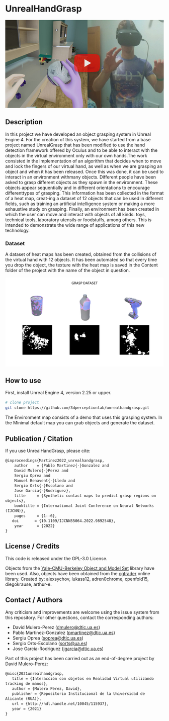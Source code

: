 # UnrealHandGrasp

[![Watch the video](img/Cover.png)](https://youtu.be/IXkU7_WnBMU)

## Description   

In this project we have developed an object grasping system in Unreal Engine 4. For the creation of this system, we have started from a base project named UnrealGrasp that has been modified to use the hand detection framework offered by Oculus and to be able to interact with the objects in the virtual environment only with our own hands.The work consisted in the implementation of an algorithm that decides when to move and lock the fingers of our virtual hand, as well as when we are grasping an object and when it has been released. Once this was done, it can be used to interact in an environment withmany objects. Different people have been asked to grasp different objects as they spawn in the environment. These objects appear sequentially and in different orientations to encourage differenttypes of grasping. This information has been collected in the format of a heat map, creat-ing a dataset of 12 objects that can be used in different fields, such as training an artificial intelligence system or making a more exhaustive study on grasping. Finally, an environment has been created in which the user can move and interact with objects of all kinds: toys, technical tools, laboratory utensils or foodstuffs, among others. This is intended to demonstrate the wide range of applications of this new technology.

### Dataset

A dataset of heat maps has been created, obtained from the collisions of the virtual hand with 12 objects. It has been automated so that every time you drop the object, the texture with the heat map is saved in the Content folder of the project with the name of the object in question.

![Grasp Dataset](img/Dataset.png)

## How to use  

First, install Unreal Engine 4, version 2.25 or upper.

```bash
# clone project   
git clone https://github.com/3dperceptionlab/unrealhandgrasp.git
```
The Environment map consists of a demo that uses this grasping system. In the Minimal default map you can grab objects and generate the dataset.

## Publication / Citation
If you use UnrealHandGrasp, please cite:
```
@inproceedings{Martinez2022_unrealhandgrasp,
	author    = {Pablo Martinez{-}Gonzalez and
	David Mulero{-}Perez and
	Sergiu Oprea and
	Manuel Benavent{-}Lledo and
	Sergio Orts{-}Escolano and
	Jose Garcia{-}Rodriguez},
	title     = {Synthetic contact maps to predict grasp regions on objects},
	booktitle = {International Joint Conference on Neural Networks (IJCNN)},
	pages     = {1--6},
   doi       = {10.1109/IJCNN55064.2022.9892548},
	year      = {2022}
}
```

## License / Credits

This code is released under the GPL-3.0 License.

Objects from the [Yale-CMU-Berkeley Object and Model Set](https://ieeexplore.ieee.org/document/7254318) library have been used.
Also, objects have been obtained from the [cgtrader](https://www.cgtrader.com) online library. Created by: alexsychov, lukass12, adren0chrome, cpenfold15, diegokrause, arthur-e.

## Contact / Authors

Any criticism and improvements are welcome using the issue system from this repository. For other questions, contact the corresponding authors:

- David Mulero-Perez ([dmulero@dtic.ua.es](mailto:dmulero@dtic.ua.es))
- Pablo Martinez-Gonzalez ([pmartinez@dtic.ua.es](mailto:pmartinez@dtic.ua.es))
- Sergiu Oprea ([soprea@dtic.ua.es](mailto:soprea@dtic.ua.es))
- Sergio Orts-Escolano ([sorts@ua.es](mailto:sorts@ua.es))
- Jose Garcia-Rodriguez ([jgarcia@dtic.ua.es](mailto:jgarcia@dtic.ua.es))

Part of this project has been carried out as an end-of-degree project by David Mulero-Perez:

```
@misc{2021unrealhandgrasp,
   title = {Interacción con objetos en Realidad Virtual utilizando tracking de manos},
   author = {Mulero Pérez, David},
   publisher = {Repositorio Institucional de la Universidad de Alicante (RUA)},
   url = {http://hdl.handle.net/10045/115937},
   year = {2021}
}
```
